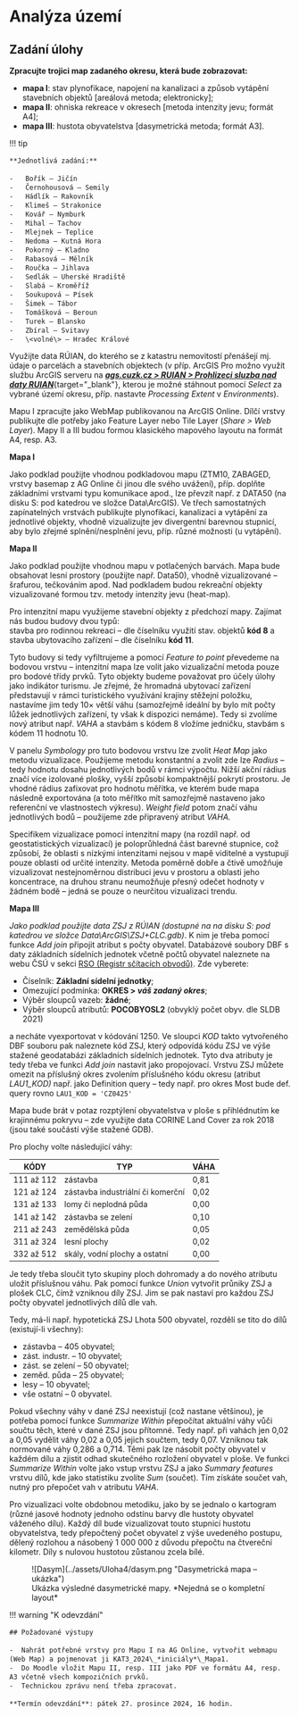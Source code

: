 # Analýza území

## Zadání úlohy

**Zpracujte trojici map zadaného okresu, která bude zobrazovat:**

- **mapa I**: stav plynofikace, napojení na kanalizaci a způsob vytápění stavebních objektů \[areálová metoda; elektronicky\];
- **mapa II**: ohniska rekreace v okresech \[metoda intenzity jevu; formát A4\];
- **mapa III**: hustota obyvatelstva \[dasymetrická metoda; formát A3\]. 

!!! tip

    **Jednotlivá zadání:**

    -   Bořík – Jičín
    -   Černohousová – Semily
    -   Hádlík – Rakovník
    -   Klimeš – Strakonice
    -   Kovář – Nymburk
    -   Mihal – Tachov
    -   Mlejnek – Teplice
    -   Nedoma – Kutná Hora
    -   Pokorný – Kladno
    -   Rabasová – Mělník
    -   Roučka – Jihlava
    -   Sedlák – Uherské Hradiště
    -   Slabá – Kroměříž
    -   Soukupová – Písek
    -   Šimek – Tábor
    -   Tomášková – Beroun
    -   Turek – Blansko
    -   Zbíral – Svitavy
    -   \<volné\> – Hradec Králové
    

Využijte data RÚIAN, do kterého se z katastru nemovitostí přenášejí mj. údaje o parcelách a stavebních objektech (v příp. ArcGIS Pro možno využít službu ArcGIS serveru na [***ags.cuzk.cz \> RUIAN \> Prohlizeci sluzba nad daty RUIAN***](http://ags.cuzk.cz/arcgis/rest/services/RUIAN/Prohlizeci_sluzba_nad_daty_RUIAN/MapServer){target="_blank"}, kterou je možné stáhnout pomocí *Select* za vybrané území okresu, příp. nastavte *Processing Extent* v *Environments*).

Mapu I zpracujte jako WebMap publikovanou na ArcGIS Online. Dílčí vrstvy publikujte dle potřeby jako Feature Layer nebo Tile Layer (*Share \> Web Layer*). Mapy II a III budou formou klasického mapového layoutu na formát A4, resp. A3.

**Mapa I**

Jako podklad použijte vhodnou podkladovou mapu (ZTM10, ZABAGED, vrstvy basemap z AG Online či jinou dle svého uvážení), příp. doplňte základními vrstvami typu komunikace apod., lze převzít např. z DATA50 (na disku S: pod katedrou ve složce Data\\ArcGIS).
Ve třech samostatných zapínatelných vrstvách publikujte plynofikaci, kanalizaci a vytápění za jednotlivé objekty, vhodně vizualizujte jev divergentní barevnou stupnicí, aby bylo zřejmé splnění/nesplnění jevu, příp. různé možnosti (u vytápění).

**Mapa II**

Jako podklad použijte vhodnou mapu v potlačených barvách.
Mapa bude obsahovat lesní prostory (použijte např. Data50), vhodně vizualizované – šrafurou, tečkováním apod. Nad podkladem budou rekreační objekty vizualizované formou tzv. metody intenzity jevu (heat-map). 

Pro intenzitní mapu využijeme stavební objekty z předchozí mapy. Zajímat nás budou budovy dvou typů:<br />
stavba pro rodinnou rekreaci – dle číselníku využití stav. objektů **kód 8** a <br />
stavba ubytovacího zařízení – dle číselníku **kód 11**. 

Tyto budovy si tedy vyfiltrujeme a pomocí *Feature to point* převedeme na bodovou vrstvu – intenzitní mapa lze volit jako vizualizační metoda pouze pro bodové třídy prvků.
Tyto objekty budeme považovat pro účely úlohy jako indikátor turismu. Je zřejmé, že hromadná ubytovací zařízení představují v rámci turistického využívání krajiny stěžejní položku, nastavíme jim tedy 10× větší váhu (samozřejmě ideální by bylo mít počty lůžek jednotlivých zařízení, ty však k dispozici nemáme). Tedy si zvolíme nový atribut např. *VAHA* a stavbám s kódem 8 vložíme jedničku, stavbám s kódem 11 hodnotu 10.

V panelu *Symbology* pro tuto bodovou vrstvu lze zvolit *Heat Map* jako metodu vizualizace. Použijeme metodu konstantní a zvolit zde lze *Radius* – tedy hodnotu dosahu jednotlivých bodů v rámci výpočtu. Nižší akční rádius značí více izolované plošky, vyšší způsobí kompaktnější pokrytí prostoru. Je vhodné rádius zafixovat pro hodnotu měřítka, ve kterém bude mapa následně exportována (a toto měřítko mít samozřejmě nastaveno jako referenční ve vlastnostech výkresu). *Weight field* potom značí váhu jednotlivých bodů – použijeme zde připravený atribut *VAHA.*

Specifikem vizualizace pomocí intenzitní mapy (na rozdíl např. od geostatistických vizualizací) je poloprůhledná část barevné stupnice, což způsobí, že oblasti s nízkými intenzitami nejsou v mapě viditelné a vystupují pouze oblasti od určité intenzity. Metoda poměrně dobře a čtivě umožňuje vizualizovat nestejnoměrnou distribuci jevu v prostoru a oblasti jeho koncentrace, na druhou stranu neumožňuje přesný odečet hodnoty v žádném bodě – jedná se pouze o neurčitou vizualizaci trendu. 

**Mapa III**

*Jako podklad použijte data ZSJ z RÚIAN (dostupné na na disku S: pod katedrou ve složce Data\\ArcGIS\\ZSJ+CLC.gdb)*. K nim je třeba pomocí funkce *Add join* připojit atribut s počty obyvatel. Databázové soubory DBF s daty základních sídelních jednotek včetně počtů obyvatel naleznete na webu ČSÚ v sekci [RSO (Registr sčítacích obvodů)](https://apl2.czso.cz/irso4/export1.jsp?). Zde vyberete:

- Číselník: **Základní sídelní jednotky**;
- Omezující podmínka: **OKRES \> *váš zadaný okres***;
- Výběr sloupců vazeb: **žádné**;
- Výběr sloupců atributů: **POCOBYOSL2** (obvyklý počet obyv. dle SLDB 2021)

a necháte vyexportovat v kódování 1250. Ve sloupci *KOD* takto vytvořeného DBF souboru pak naleznete kód ZSJ, který odpovídá kódu ZSJ ve výše stažené geodatabázi základních sídelních jednotek. Tyto dva atributy je tedy třeba ve funkci *Add join* nastavit jako propojovací. Vrstvu ZSJ můžete omezit na příslušný okres zvolením příslušného kódu okresu (atribut *LAU1_KOD)* např. jako Definition query – tedy např. pro okres Most bude def. query rovno `LAU1_KOD = 'CZ0425'`


Mapa bude brát v potaz rozptýlení obyvatelstva v ploše s přihlédnutím ke krajinnému pokryvu – zde využijte data CORINE Land Cover za rok 2018 (jsou také součástí výše stažené GDB).

Pro plochy volte následující váhy:

| KÓDY          | TYP                                     | VÁHA |
|---------------|-----------------------------------------|-----|
| 111 až 112    | zástavba                               | 0,81|
| 121 až 124    | zástavba industriální či komerční        | 0,02|
| 131 až 133    | lomy či neplodná půda                   | 0,00|
| 141 až 142    | zástavba se zelení                      | 0,10|
| 211 až 243    | zemědělská půda                        | 0,05|
| 311 až 324    | lesní plochy                           | 0,02|
| 332 až 512    | skály, vodní plochy a ostatní           | 0,00|

Je tedy třeba sloučit tyto skupiny ploch dohromady a do nového atributu uložit příslušnou váhu. Pak pomocí funkce *Union* vytvořit průniky ZSJ a plošek CLC, čímž vzniknou díly ZSJ. Jim se pak nastaví pro každou ZSJ počty obyvatel jednotlivých dílů dle vah.

Tedy, má-li např. hypotetická ZSJ Lhota 500 obyvatel, rozdělí se tito do dílů (existují-li všechny):

- zástavba – 405 obyvatel;
- zást. industr. – 10 obyvatel;
- zást. se zelení – 50 obyvatel;
- zeměd. půda – 25 obyvatel;
- lesy – 10 obyvatel;
- vše ostatní – 0 obyvatel.

Pokud všechny váhy v dané ZSJ neexistují (což nastane většinou), je potřeba pomocí funkce *Summarize Within* přepočítat aktuální váhy vůči součtu těch, které v dané ZSJ jsou přítomné. Tedy např. při vahách jen 0,02 a 0,05 vydělit váhy 0,02 a 0,05 jejich součtem, tedy 0,07. Vzniknou tak normované váhy 0,286 a 0,714. Těmi pak lze násobit počty obyvatel v každém dílu a zjistit odhad skutečného rozložení obyvatel v ploše.
Ve funkci *Summarize Within* volte jako vstup vrstvu ZSJ a jako *Summary features* vrstvu dílů, kde jako statistiku zvolíte *Sum* (součet). Tím získáte součet vah, nutný pro přepočet vah v atributu *VAHA*.

Pro vizualizaci volte obdobnou metodiku, jako by se jednalo o kartogram (různé jasové hodnoty jednoho odstínu barvy dle hustoty obyvatel váženého dílu). Každý díl bude vizualizovat touto stupnicí hustotu obyvatelstva, tedy přepočtený počet obyvatel z výše uvedeného postupu, dělený rozlohou a násobený 1 000 000 z důvodu přepočtu na čtvereční kilometr. Díly s nulovou hustotou zůstanou zcela bílé. 
<br />

<figure markdown>
  ![Dasym](../assets/Uloha4/dasym.png "Dasymetrická mapa – ukázka")
  <figcaption>Ukázka výsledné dasymetrické mapy. *Nejedná se o kompletní layout*</figcaption>
</figure>

!!! warning "K odevzdání"
    
    ## Požadované výstupy

    -  Nahrát potřebné vrstvy pro Mapu I na AG Online, vytvořit webmapu (Web Map) a pojmenovat ji KAT3_2024\_*iniciály*\_Mapa1.
    -  Do Moodle vložit Mapu II, resp. III jako PDF ve formátu A4, resp. A3 včetně všech kompozičních prvků.
    -  Technickou zprávu není třeba zpracovat.

    **Termín odevzdání**: pátek 27. prosince 2024, 16 hodin.

